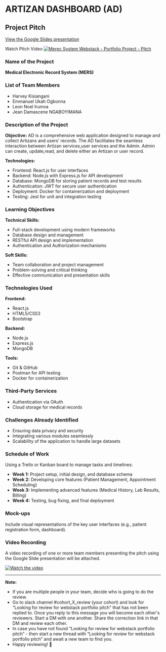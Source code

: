 # ARTIZAN DASHBOARD (AD)

## Project Pitch

[View the Google Slides presentation](https://docs.google.com/presentation/d/1GeLxS2Vfk7s-rfQg5BZwmAa7598IFwAhgDJUZYj7aTU/edit#slide=id.g2f144d15366_0_182)

Watch Pitch Video [![Merec System Webstack - Portfolio Project - Pitch]()]()

### Name of the Project
**Medical Electronic Record System (MERS)**

### List of Team Members
- Harvey Kisiangani
- Emmanuel Ukah Ogbonna
- Leon Noel Irumva
- Jean Damascene NGABOYIMANA

### Description of the Project
**Objective:** AD is a comprehensive web application designed to manage and collect Artizans and users’ records.
The AD facilitates the seamless interaction between Artizan services,user services and the Admin.
Admin can create, update,read, and delete either an Artizan or user record.


**Technologies:**
- Frontend: React.js for user interfaces
- Backend: Node.js with Express.js for API development
- Database: MongoDB for storing patient records and test results
- Authentication: JWT for secure user authentication
- Deployment: Docker for containerization and deployment
- Testing: Jest for unit and integration testing

### Learning Objectives
**Technical Skills:**
- Full-stack development using modern frameworks
- Database design and management
- RESTful API design and implementation
- Authentication and Authorization mechanisms

**Soft Skills:**
- Team collaboration and project management
- Problem-solving and critical thinking
- Effective communication and presentation skills

### Technologies Used
**Frontend:**
- React.js
- HTML5/CSS3
- Bootstrap

**Backend:**
- Node.js
- Express.js
- MongoDB

**Tools:**
- Git & GitHub
- Postman for API testing
- Docker for containerization

### Third-Party Services
- Authentication via OAuth
- Cloud storage for medical records

### Challenges Already Identified
- Ensuring data privacy and security
- Integrating various modules seamlessly
- Scalability of the application to handle large datasets

### Schedule of Work
Using a Trello or Kanban board to manage tasks and timelines:
- **Week 1:** Project setup, initial design, and database schema
- **Week 2:** Developing core features (Patient Management, Appointment Scheduling)
- **Week 3:** Implementing advanced features (Medical History, Lab Results, Billing)
- **Week 4:** Testing, bug fixing, and final deployment

### Mock-ups
Include visual representations of the key user interfaces (e.g., patient registration form, dashboard).

### Video Recording
A video recording of one or more team members presenting the pitch using the Google Slide presentation will be attached.

[![Watch the video]()]()

---

**Note:**

- If you are multiple people in your team, decide who is going to do the review.
- Go to slack channel #cohort_X_review (your cohort) and look for “Looking for review for webstack portfolio pitch” that has not been replied to. Once you reply to this message you will become each other's reviewers. Start a DM with one another. Share the correction link in that DM and review each other.
- In case you have not found “Looking for review for webstack portfolio pitch” - then start a new thread with “Looking for review for webstack portfolio pitch” and await a new team to find you.
- Happy reviewing! 💪